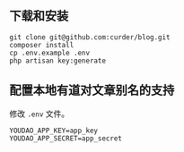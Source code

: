## 下载和安装
```
git clone git@github.com:curder/blog.git
composer install
cp .env.example .env
php artisan key:generate
```


## 配置本地有道对文章别名的支持

修改 `.env` 文件。
```
YOUDAO_APP_KEY=app_key
YOUDAO_APP_SECRET=app_secret
```
